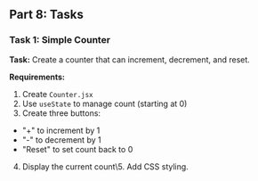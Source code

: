 ## **Part 8: Tasks**

### Task 1: Simple Counter

**Task:** Create a counter that can increment, decrement, and reset.

**Requirements:**

1. Create `Counter.jsx`
2. Use `useState` to manage count (starting at 0)
3. Create three buttons:
- "+" to increment by 1
- "-" to decrement by 1
- "Reset" to set count back to 0
4. Display the current count\5. Add CSS styling.
